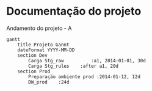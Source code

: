 # Documentação do projeto


Andamento do projeto - A

``` mermaid
gantt
    title Projeto Gannt
    dateFormat YYYY-MM-DD
    section Dev
        Carga Stg_raw          :a1, 2014-01-01, 30d
        Carga Stg_rules    :after a1, 20d
    section Prod
        Preparação ambiente prod :2014-01-12, 12d
        DW_prod    :24d
```
